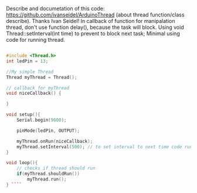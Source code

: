 Describe and documetation of this code: https://github.com/ivanseidel/ArduinoThread (about thread function/class describe). Thanks Ivan Seidel!
In callback of function for manipalation thread, don't use function delay(), because the task will block. Using void Thread::setInterval(int time) to prevent to block next task;
Minimal using code for running thread. 

```C++

#include <Thread.h>
int ledPin = 13;

//My simple Thread
Thread myThread = Thread();

// callback for myThread
void niceCallback() {

}

void setup(){
	Serial.begin(9600);

	pinMode(ledPin, OUTPUT);

	myThread.onRun(niceCallback);
	myThread.setInterval(500); // to set interval to next time code run with initail task of callback function
}

void loop(){
	// checks if thread should run
	if(myThread.shouldRun())
		myThread.run();
} ````

